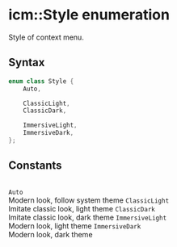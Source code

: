 # icm::Style enumeration

Style of context menu.

## Syntax

```cpp
enum class Style {
    Auto,

    ClassicLight,
    ClassicDark,

    ImmersiveLight,
    ImmersiveDark,
};
```

## Constants

| |
|-|
```Auto```</br>Modern look, follow system theme
```ClassicLight```</br>Imitate classic look, light theme
```ClassicDark```</br>Imitate classic look, dark theme
```ImmersiveLight```</br>Modern look, light theme
```ImmersiveDark```</br>Modern look, dark theme
